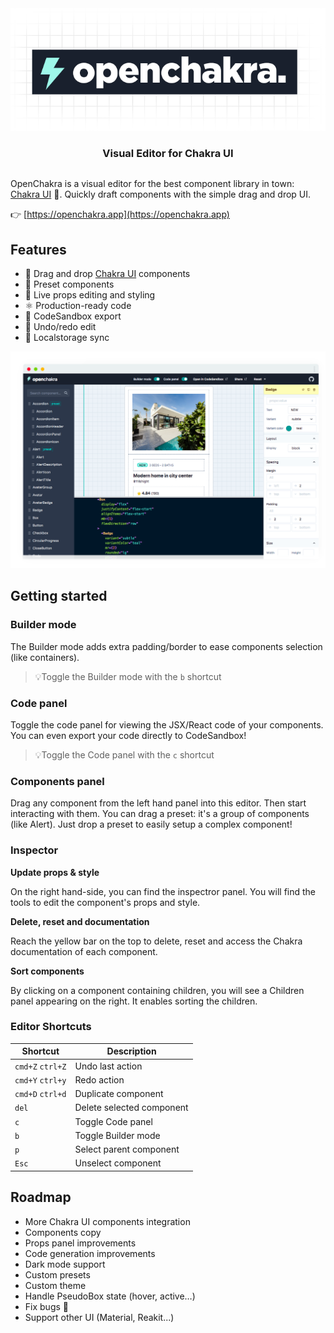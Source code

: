 <div align="center" style="display:flex;flex-direction:column;">
  <a href="https://openchakra.app">
    <img src="./public/images/github-banner.png" alt="Openchakra: Visual editor for Chakra UI." />
  </a>
  <h3>Visual Editor for Chakra UI</h3>
</div>

OpenChakra is a visual editor for the best component library in town: [Chakra UI](https://chakra-ui.com) 🤗. Quickly draft components with the simple drag and drop UI.

👉 [https://openchakra.app](https://openchakra.app)

## Features

- 🎨 Drag and drop [Chakra UI](https://chakra-ui.com/getting-started) components
- 💅 Preset components
- 👀 Live props editing and styling
- ⚛️ Production-ready code
- 🎈 CodeSandbox export
- 🔮 Undo/redo edit
- 💽 Localstorage sync

[![Screenshot](./public/images/screenshot.png)](https://openchakra.app)

## Getting started

### Builder mode

The Builder mode adds extra padding/border to ease components selection (like containers).

> 💡Toggle the Builder mode with the `b` shortcut

### Code panel

Toggle the code panel for viewing the JSX/React code of your components. You can even export your code directly to CodeSandbox!

> 💡Toggle the Code panel with the `c` shortcut

### Components panel

Drag any component from the left hand panel into this editor. Then start interacting with them.
You can drag a preset: it's a group of components (like Alert). Just drop a preset to easily setup a complex component!

### Inspector

**Update props & style**

On the right hand-side, you can find the inspectror panel. You will find the tools to edit the component's props and style.

**Delete, reset and documentation**

Reach the yellow bar on the top to delete, reset and access the Chakra documentation of each component.

**Sort components**

By clicking on a component containing children, you will see a Children panel appearing on the right. It enables sorting the children.

### Editor Shortcuts

| Shortcut         | Description               |
| ---------------- | ------------------------- |
| `cmd+Z` `ctrl+Z` | Undo last action          |
| `cmd+Y` `ctrl+y` | Redo action               |
| `cmd+D` `ctrl+d` | Duplicate component       |
| `del`            | Delete selected component |
| `c`              | Toggle Code panel         |
| `b`              | Toggle Builder mode       |
| `p`              | Select parent component   |
| `Esc`            | Unselect component        |

## Roadmap

- More Chakra UI components integration
- Components copy
- Props panel improvements
- Code generation improvements
- Dark mode support
- Custom presets
- Custom theme
- Handle PseudoBox state (hover, active…)
- Fix bugs 🧨
- Support other UI (Material, Reakit...)
